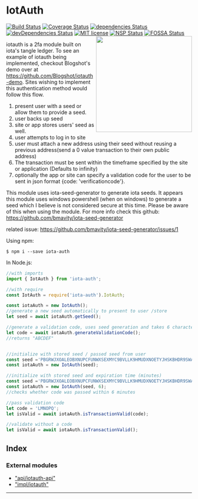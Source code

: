 



# IotAuth
[![Build Status](https://travis-ci.org/thedewpoint/iotauth.svg?branch=master)](https://travis-ci.org/thedewpoint/iotauth.svg?branch=master)
[![Coverage Status](https://coveralls.io/repos/github/thedewpoint/iotauth/badge.svg?branch=master)](https://coveralls.io/github/thedewpoint/iotauth?branch=master)
[![dependencies Status](https://david-dm.org/thedewpoint/iotauth/status.svg)](https://david-dm.org/thedewpoint/iotauth)  [![devDependencies Status](https://david-dm.org/thedewpoint/iotauth/dev-status.svg)](https://david-dm.org/thedewpoint/iotauth?type=dev) 
[![MIT license](http://img.shields.io/badge/license-MIT-brightgreen.svg)](http://opensource.org/licenses/MIT)
[![NSP Status](https://nodesecurity.io/orgs/iotauth/projects/22c41dd7-6337-444e-bbbd-e9bb83b6d185/badge)](https://nodesecurity.io/orgs/iotauth/projects/22c41dd7-6337-444e-bbbd-e9bb83b6d185)
[![FOSSA Status](https://app.fossa.io/api/projects/git%2Bgithub.com%2Fthedewpoint%2Fiotauth.svg?type=shield)](https://app.fossa.io/projects/git%2Bgithub.com%2Fthedewpoint%2Fiotauth?ref=badge_shield)
<img align="right" height="260" src="https://raw.githubusercontent.com/thedewpoint/iotauth/master/iotauth.png">

iotauth is a 2fa module built on iota's tangle ledger. To see an example of iotauth being implemented, checkout Blogshot's demo over at https://github.com/Blogshot/iotauth-demo. Sites wishing to implement this authentication method would follow this flow.
1. present user with a seed or allow them to provide a seed.
2. user backs up seed
3. site or app stores users' seed as well.
4. user attempts to log in to site
5. user must attach a new address using their seed without reusing a previous address(send a 0 value transaction to their own public address)
6. The transaction must be sent within the timeframe specified by the site or application (Defaults to infinity)
7. optionally the app or site can specify a validation code for the user to be sent in json format {code: 'verificationcode'}.

This module uses iota-seed-generator to generate iota seeds. It appears this module uses windows powershell (when on windows) to generate a seed which I believe is not considered secure at this time. Please be aware of this when using the module. For more info check this github: https://github.com/bmavity/iota-seed-generator

related issue: https://github.com/bmavity/iota-seed-generator/issues/1


Using npm:
```shell
$ npm i --save iota-auth
```

In Node.js:
```js
//with imports
import { IotAuth } from 'iota-auth';

//with require
const IotAuth = require('iota-auth').IotAuth;

const iotaAuth = new IotAuth();
//generate a new seed automatically to present to user /store
let seed = await iotaAuth.getSeed();

//generate a validation code, uses seed generation and takes 6 characters from that. You can also generate your own //validation code, this method is optional to use. All that matters is that you pass in the code you gave the user during //the validation phase
let code = await iotaAuth.generateValidationCode();
//returns "ABCDEF"


//initialize with stored seed / passed seed from user
const seed ='PBGRWJXOALEOBXNUPCFUNWXSEXMYC9BVLLK9HMUDXNOETYJHSKBHDR9SWAWJIKVPFSBWNCNSQQJUFUPJM';
const iotaAuth = new IotAuth(seed);

//initialize with stored seed and expiration time (minutes)
const seed ='PBGRWJXOALEOBXNUPCFUNWXSEXMYC9BVLLK9HMUDXNOETYJHSKBHDR9SWAWJIKVPFSBWNCNSQQJUFUPJM';
const iotaAuth = new IotAuth(seed, 6);
//checks whether code was passed within 6 minutes

//pass validation code
let code = 'LMNOPQ';
let isValid = await iotaAuth.isTransactionValid(code);

//validate without a code
let isValid = await iotaAuth.isTransactionValid();


```
## Index

### External modules

* ["api/iotauth-api"](modules/_api_iotauth_api_.md)
* ["impl/iotauth"](modules/_impl_iotauth_.md)



---

